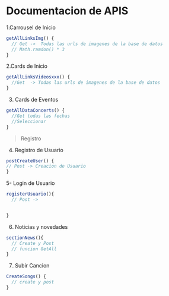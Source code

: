 # Documentacion de APIS

1.Carrousel de Inicio

```js
getAllLinksImg() {
  // Get ->  Todas las urls de imagenes de la base de datos
  // Math.ramdon() * 3
}
```
2.Cards de Inicio
```js
getAllLinksVideosxxx() {
  //Get  -> Todas las urls de imagenes de la base de datos
}
```
3. Cards de Eventos

```js
getAllDataConcerts() {
  //Get todas las fechas
  //Seleccionar
}

```
>Registro

4. Registro de Usuario

```js
postCreateUser() {
// Post -> Creacion de Usuario
}
```

5- Login de Usuario

```js
registerUsuario(){
  // Post ->


}
```

6. Noticias y novedades

```js
sectionNews(){
  // Create y Post
  // funcion GetAll
}
```
7. Subir Cancion

```js
CreateSongs() {
  // create y post
}
```

